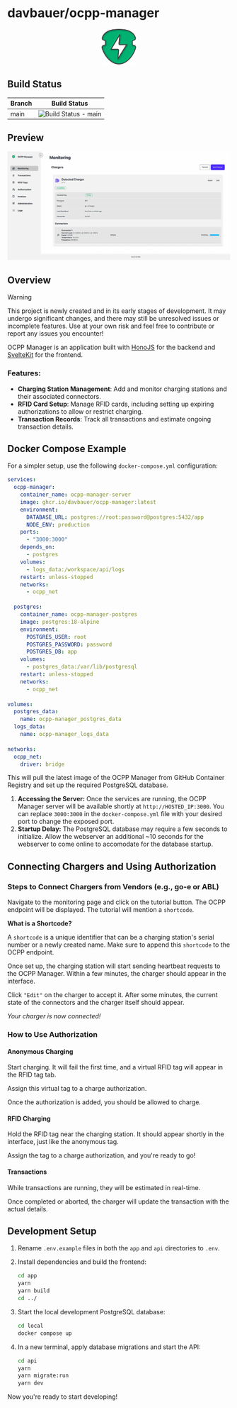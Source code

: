 # davbauer/ocpp-manager

<div style="text-align: center;">
  <img src="./assets/Logo.svg" alt="OCPP Manager Logo" height="80">
</div>

## Build Status

| Branch | Build Status                                                                                                                 |
| ------ | ---------------------------------------------------------------------------------------------------------------------------- |
| main   | ![Build Status - main](https://github.com/davbauer/ocpp-manager/actions/workflows/push-image-main.yml/badge.svg?branch=main) |

## Preview

![Preview](./assets/preview.webp)

## Overview

> [!WARNING]  
> This project is newly created and in its early stages of development. It may undergo significant changes, and there may still be unresolved issues or incomplete features.
> Use at your own risk and feel free to contribute or report any issues you encounter!

OCPP Manager is an application built with [HonoJS](https://hono.dev/) for the backend and [SvelteKit](https://svelte.dev/) for the frontend.

### Features:

- **Charging Station Management**: Add and monitor charging stations and their associated connectors.
- **RFID Card Setup**: Manage RFID cards, including setting up expiring authorizations to allow or restrict charging.
- **Transaction Records**: Track all transactions and estimate ongoing transaction details.

## Docker Compose Example

For a simpler setup, use the following `docker-compose.yml` configuration:

```yaml
services:
  ocpp-manager:
    container_name: ocpp-manager-server
    image: ghcr.io/davbauer/ocpp-manager:latest
    environment:
      DATABASE_URL: postgres://root:password@postgres:5432/app
      NODE_ENV: production
    ports:
      - "3000:3000"
    depends_on:
      - postgres
    volumes:
      - logs_data:/workspace/api/logs
    restart: unless-stopped
    networks:
      - ocpp_net

  postgres:
    container_name: ocpp-manager-postgres
    image: postgres:18-alpine
    environment:
      POSTGRES_USER: root
      POSTGRES_PASSWORD: password
      POSTGRES_DB: app
    volumes:
      - postgres_data:/var/lib/postgresql
    restart: unless-stopped
    networks:
      - ocpp_net

volumes:
  postgres_data:
    name: ocpp-manager_postgres_data
  logs_data:
    name: ocpp-manager_logs_data

networks:
  ocpp_net:
    driver: bridge
```

This will pull the latest image of the OCPP Manager from GitHub Container Registry and set up the required PostgreSQL database.

1. **Accessing the Server:** Once the services are running, the OCPP Manager server will be available shortly at `http://HOSTED_IP:3000`. You can replace `3000:3000` in the `docker-compose.yml` file with your desired port to change the exposed port.
2. **Startup Delay:** The PostgreSQL database may require a few seconds to initialize. Allow the webserver an additional ~10 seconds for the webserver to come online to accomodate for the database startup.

## Connecting Chargers and Using Authorization

### Steps to Connect Chargers from Vendors (e.g., go-e or ABL)

Navigate to the monitoring page and click on the tutorial button.
The OCPP endpoint will be displayed. The tutorial will mention a `shortcode`.

**What is a Shortcode?**

A `shortcode` is a unique identifier that can be a charging station's serial number or a newly created name. Make sure to append this `shortcode` to the OCPP endpoint.

Once set up, the charging station will start sending heartbeat requests to the OCPP Manager. Within a few minutes, the charger should appear in the interface.

Click `"Edit"` on the charger to accept it. After some minutes, the current state of the connectors and the charger itself should appear.

_Your charger is now connected!_

### How to Use Authorization

#### Anonymous Charging

Start charging. It will fail the first time, and a virtual RFID tag will appear in the RFID tag tab.

Assign this virtual tag to a charge authorization.

Once the authorization is added, you should be allowed to charge.

#### RFID Charging

Hold the RFID tag near the charging station. It should appear shortly in the interface, just like the anonymous tag.

Assign the tag to a charge authorization, and you're ready to go!

#### Transactions

While transactions are running, they will be estimated in real-time.

Once completed or aborted, the charger will update the transaction with the actual details.

## Development Setup

1. Rename `.env.example` files in both the `app` and `api` directories to `.env`.

2. Install dependencies and build the frontend:

   ```bash
   cd app
   yarn
   yarn build
   cd ../
   ```

3. Start the local development PostgreSQL database:

   ```bash
   cd local
   docker compose up
   ```

4. In a new terminal, apply database migrations and start the API:

   ```bash
   cd api
   yarn
   yarn migrate:run
   yarn dev
   ```

Now you're ready to start developing!
